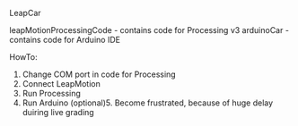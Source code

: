 LeapCar

leapMotionProcessingCode - contains code for Processing v3
arduinoCar - contains code for Arduino IDE

HowTo:
1. Change COM port in code for Processing
2. Connect LeapMotion
3. Run Processing
4. Run Arduino
(optional)5. Become frustrated, because of huge delay duiring live grading
